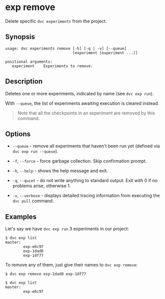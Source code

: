 # exp remove

Delete specific `dvc experiments` from the <abbr>project</abbr>.

## Synopsis

```usage
usage: dvc experiments remove [-h] [-q | -v] [--queue]
                              [experiment [experiment ...]]

positional arguments:
   experiment    Experiments to remove.
```

## Description

Deletes one or more experiments, indicated by name (see `dvc exp run`).

With `--queue`, the list of experiments awaiting execution is cleared instead.

> Note that all the checkpoints in an experiment are removed by this command.

## Options

- `--queue` - remove all experiments that haven't been run yet (defined via
  `dvc exp run --queue`).

- `-f`, `--force` - force garbage collection. Skip confirmation prompt.

- `-h`, `--help` - shows the help message and exit.

- `-q`, `--quiet` - do not write anything to standard output. Exit with 0 if no
  problems arise, otherwise 1.

- `-v`, `--verbose` - displays detailed tracing information from executing the
  `dvc pull` command.

## Examples

Let's say we have `dvc exp run` 3 experiments in our project:

```dvc
$ dvc exp list
master:
        exp-e6c97
        exp-1dad0
        exp-1df77
```

To remove any of them, just give their names to `dvc exp remove`:

```dvc
$ dvc exp remove exp-1dad0 exp-1df77

$ dvc exp list
master:
        exp-e6c97
```
